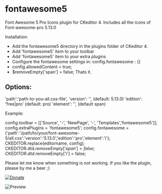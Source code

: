 # fontawesome5
Font Awesome 5 Pro Icons plugin for CKeditor 4.
Includes all the icons of Font-awesome-pro 5.13.0

Installation:
- Add the fontawesome5 directory in the plugins folder of CKeditor 4.
- Add 'fontawesome5' item to your toolbar
- Add 'fontawesome5' item to your extra plugins
- Configure the fontawesome settings in: config.fontawesome : {}
- config.allowedContent = true;
- $removeEmpty['span'] = false;
Thats it.

## Options:
'path':'path-to-you-all.css-file',
'version': '', (default: 5.13.0)
'edition': 'free|pro' (default: pro)
'element': '', (default span)

Example:

config.toolbar = [['Source', '-', 'NewPage', '-', 'Templates','fontawesome5']]; 
config.extraPlugins = 'fontawesome5'; 
config.fontawesome = {'path':'/path/to/your/font-awesome-5/all.css':'version':'5.13.0','edition':'pro','element':'i'};
CKEDITOR.replace(editorname, config); 
CKEDITOR.dtd.$removeEmpty['span'] = false;
CKEDITOR.dtd.$removeEmpty['i'] = false;

Please let me know when something is not working.
If you like the plugin, please by me a beer ;)

[![Donate](https://img.shields.io/badge/Donate-PayPal-green.svg)](https://www.paypal.com/cgi-bin/webscr?cmd=_s-xclick&hosted_button_id=UB5R3E9XWVWDQ)

![Preview](https://ckeditor.com/cke4/sites/default/files/styles/screenshot/public/fontawesome5/Screenshot_1_0.png)


